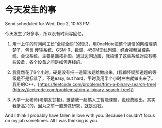 # 今天发生的事

Send scheduled for Wed, Dec 2, 10:53 PM



今天发生了好多事，所以没有时间写回忆。

  
1. 用一上午的时间问工长“全程全网”的知识，用OneNote把整个通信的网络理清楚了，包含 传输系统、GSM-R、数调、450M无线列调、综合视频监控系统、会议系统。主要是画拓扑图。通过边问边画，我搞懂了这些系统对应有哪些设备，各个设备之间是如何连线的。

  
2. 我竟然花了6个小时，硬是没有把一道算法题给做出来。\(我都怀疑那道题的等级是不是标错了，不是easy, but hard，平时我用半个小时左右就做出来了。我用的C++，[https://leetcode.com/problems/trim-a-binary-search-tree](https://leetcode.com/problems/trim-a-binary-search-tree)\)

  
3. 大学一女老师\(老朋友甘艳\)，邀请我一起搞人工智能课题，说经费她出。其实我挺高兴的，因为之前一直想做研究，就是没钱。  
  
  
  
And I think I probably have fallen in love with you. Because I couldn't focus on my job sometimes. All I was thinking is you.

